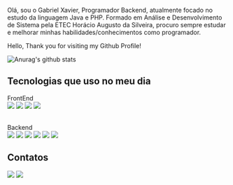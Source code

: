 Olá, sou o Gabriel Xavier, Programador Backend, atualmente focado no estudo da linguagem Java e PHP. Formado em Análise e Desenvolvimento de Sistema pela ETEC Horácio Augusto da Silveira, procuro sempre estudar e melhorar minhas habilidades/conhecimentos como programador. 

Hello, Thank you for visiting my Github Profile!<br>

![Anurag's github stats](https://github-readme-stats.vercel.app/api?username=GabrielPw&show_icons=true&theme=transparent)

## Tecnologias que uso no meu dia

FrontEnd<br>
<img src="https://img.shields.io/badge/HTML5-E34F26.svg?style=for-the-badge&logo=HTML5&logoColor=white">
<img src="https://img.shields.io/badge/CSS3-1572B6.svg?style=for-the-badge&logo=CSS3&logoColor=white">
<img src="https://img.shields.io/badge/Bootstrap-7952B3.svg?style=for-the-badge&logo=Bootstrap&logoColor=white">
<img src="https://img.shields.io/badge/Angular-DD0031?style=for-the-badge&logo=angular&logoColor=white">

<br>Backend<br>
<img src="https://img.shields.io/badge/Java-ED8B00?style=for-the-badge&logo=openjdk&logoColor=white">
<img src="https://img.shields.io/badge/Spring%20Boot-6DB33F.svg?style=for-the-badge&logo=Spring-Boot&logoColor=white">
<img src="https://img.shields.io/badge/JavaScript-F7DF1E.svg?style=for-the-badge&logo=JavaScript&logoColor=black">
<img src="https://img.shields.io/badge/MySQL-4479A1.svg?style=for-the-badge&logo=MySQL&logoColor=white">
<img src="https://img.shields.io/badge/PHP-777BB4?style=for-the-badge&logo=php&logoColor=white">
<img src="https://img.shields.io/badge/Render-46E3B7.svg?style=for-the-badge&logo=Render&logoColor=white">

## Contatos
<div>
  <a href="https://www.linkedin.com/in/gabriel-xavier-a5b762242" target="_blank"><img src="https://img.shields.io/badge/-LinkedIn-%230077B5?style=for-the-badge&logo=linkedin&logoColor=white" target="_blank"></a>
  <a href = "mailto:gxaavier352@gmail.com"><img src="https://img.shields.io/badge/-Gmail-%23333?style=for-the-badge&logo=gmail&logoColor=white" target="_blank"></a>
</div>

